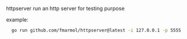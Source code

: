 httpserver run an http server for testing purpose

example:

```bash
  go run github.com/fmarmol/httpserver@latest -i 127.0.0.1 -p 5555
```
